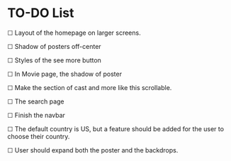 # TO-DO List

☐ Layout of the homepage on larger screens.

☐ Shadow of posters off-center

☐ Styles of the see more button

☐ In Movie page, the shadow of poster

☐ Make the section of cast and more like this scrollable.

☐ The search page

☐ Finish the navbar

☐ The default country is US, but a feature should be added for the user to choose their country.

☐ User should expand both the poster and the backdrops.

